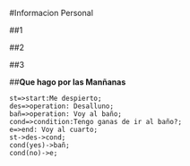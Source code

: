 #Informacion Personal

##1

##2

##3

##**Que hago por las Manñanas**

```flow
st=>start:Me despierto;
des=>operation: Desalluno;
bañ=>operation: Voy al baño;
cond=>condition:Tengo ganas de ir al baño?;
e=>end: Voy al cuarto;
st->des->cond;
cond(yes)->bañ;
cond(no)->e;
```
